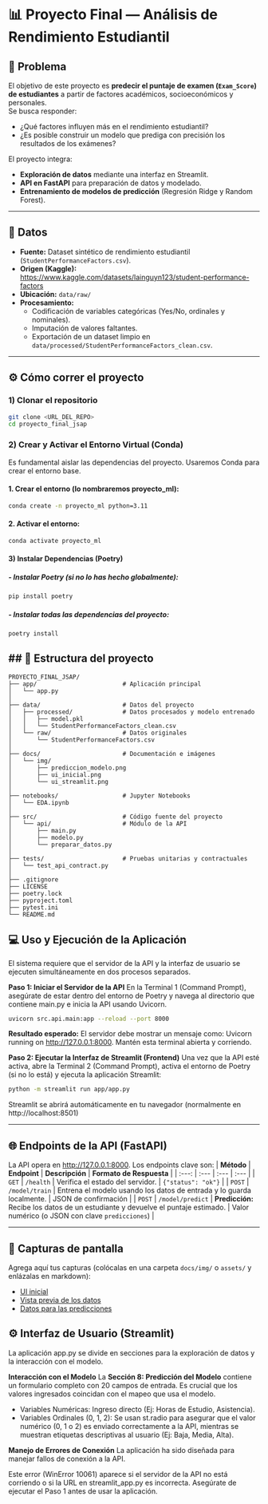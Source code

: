 # 📊 Proyecto Final — Análisis de Rendimiento Estudiantil

## 🎯 Problema
El objetivo de este proyecto es **predecir el puntaje de examen (`Exam_Score`) de estudiantes** a partir de factores académicos, socioeconómicos y personales.  
Se busca responder:  
- ¿Qué factores influyen más en el rendimiento estudiantil?  
- ¿Es posible construir un modelo que prediga con precisión los resultados de los exámenes?  

El proyecto integra:  
- **Exploración de datos** mediante una interfaz en Streamlit.  
- **API en FastAPI** para preparación de datos y modelado.  
- **Entrenamiento de modelos de predicción** (Regresión Ridge y Random Forest).  

---

## 📂 Datos
- **Fuente:** Dataset sintético de rendimiento estudiantil (`StudentPerformanceFactors.csv`).  
- **Origen (Kaggle):** https://www.kaggle.com/datasets/lainguyn123/student-performance-factors  
- **Ubicación:** `data/raw/`  
- **Procesamiento:**  
  - Codificación de variables categóricas (Yes/No, ordinales y nominales).  
  - Imputación de valores faltantes.  
  - Exportación de un dataset limpio en `data/processed/StudentPerformanceFactors_clean.csv`.

---

## ⚙️ Cómo correr el proyecto

### 1) Clonar el repositorio
```bash
git clone <URL_DEL_REPO>
cd proyecto_final_jsap
```

### 2) Crear y Activar el Entorno Virtual (Conda)
Es fundamental aislar las dependencias del proyecto. Usaremos Conda para crear el entorno base.

#### 1. Crear el entorno (lo nombraremos proyecto_ml):
```bash
conda create -n proyecto_ml python=3.11
```
#### 2. Activar el entorno:
```bash
conda activate proyecto_ml
```
#### 3) Instalar Dependencias (Poetry)
##### - Instalar Poetry (si no lo has hecho globalmente):
```bash
pip install poetry
```

##### - Instalar todas las dependencias del proyecto:
```bash
poetry install
```
## ## 📂 Estructura del proyecto

```plaintext
PROYECTO_FINAL_JSAP/
├── app/                        # Aplicación principal
│   └── app.py
│
├── data/                       # Datos del proyecto
│   ├── processed/              # Datos procesados y modelo entrenado
│   │   ├── model.pkl
│   │   └── StudentPerformanceFactors_clean.csv
│   └── raw/                    # Datos originales
│       └── StudentPerformanceFactors.csv
│
├── docs/                       # Documentación e imágenes
│   └── img/
│       ├── prediccion_modelo.png
│       ├── ui_inicial.png
│       └── ui_streamlit.png
│
├── notebooks/                  # Jupyter Notebooks
│   └── EDA.ipynb
│
├── src/                        # Código fuente del proyecto
│   └── api/                    # Módulo de la API
│       ├── main.py
│       ├── modelo.py
│       └── preparar_datos.py
│
├── tests/                      # Pruebas unitarias y contractuales
│   └── test_api_contract.py
│
├── .gitignore
├── LICENSE
├── poetry.lock
├── pyproject.toml
├── pytest.ini
└── README.md
```

## 💻 Uso y Ejecución de la Aplicación
El sistema requiere que el servidor de la API y la interfaz de usuario se ejecuten simultáneamente en dos procesos separados.

**Paso 1: Iniciar el Servidor de la API**
En la Terminal 1 (Command Prompt), asegúrate de estar dentro del entorno de Poetry y navega al directorio que contiene main.py e inicia la API usando Uvicorn.
```bash
uvicorn src.api.main:app --reload --port 8000
```
**Resultado esperado:** El servidor debe mostrar un mensaje como: Uvicorn running on http://127.0.0.1:8000. Mantén esta terminal abierta y corriendo.

**Paso 2: Ejecutar la Interfaz de Streamlit (Frontend)**
Una vez que la API esté activa, abre la Terminal 2 (Command Prompt), activa el entorno de Poetry (si no lo está) y ejecuta la aplicación Streamlit:
```bash
python -m streamlit run app/app.py
```
Streamlit se abrirá automáticamente en tu navegador (normalmente en http://localhost:8501)

---
## 🌐 Endpoints de la API (FastAPI)
La API opera en http://127.0.0.1:8000. Los endpoints clave son:
| **Método** | **Endpoint** | **Descripción** | **Formato de Respuesta** |
| :---: | :--- | :--- | :--- |
| `GET` | `/health` | Verifica el estado del servidor. | `{"status": "ok"}` |
| `POST` | `/model/train` | Entrena el modelo usando los datos de entrada y lo guarda localmente. | JSON de confirmación |
| `POST` | `/model/predict` | **Predicción:** Recibe los datos de un estudiante y devuelve el puntaje estimado. | Valor numérico (o JSON con clave `predicciones`) |

---
## 📸 Capturas de pantalla
Agrega aquí tus capturas (colócalas en una carpeta `docs/img/` o `assets/` y enlázalas en markdown):

- [UI inicial](docs/img/ui_inicial.png)
- [Vista previa de los datos](docs/img/ui_streamlit.png)
- [Datos para las predicciones](docs/img/prediccion_modelo.png)  

## ⚙️ Interfaz de Usuario (Streamlit)
La aplicación app.py se divide en secciones para la exploración de datos y la interacción con el modelo.

**Interacción con el Modelo**
La **Sección 8: Predicción del Modelo** contiene un formulario completo con 20 campos de entrada. Es crucial que los valores ingresados coincidan con el mapeo que usa el modelo.

- Variables Numéricas: Ingreso directo (Ej: Horas de Estudio, Asistencia).
- Variables Ordinales (0, 1, 2): Se usan st.radio para asegurar que el valor numérico (0, 1 o 2) es enviado correctamente a la API, mientras se muestran etiquetas descriptivas al usuario (Ej: Baja, Media, Alta).

**Manejo de Errores de Conexión**
La aplicación ha sido diseñada para manejar fallos de conexión a la API.

Este error (WinError 10061) aparece si el servidor de la API no está corriendo o si la URL en streamlit_app.py es incorrecta. Asegúrate de ejecutar el Paso 1 antes de usar la aplicación.
